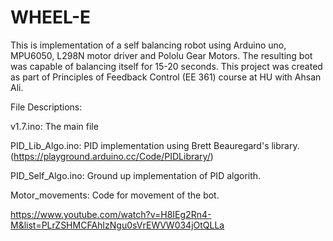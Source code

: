 # WHEEL-E
This is implementation of a self balancing robot using Arduino uno, MPU6050, L298N motor driver and Pololu Gear Motors. The resulting bot was capable of balancing itself for 15-20 seconds. This project was created as part of Principles of Feedback Control (EE 361) course at HU with Ahsan Ali.

File Descriptions:

v1.7.ino: The main file

PID_Lib_Algo.ino: PID implementation using Brett Beauregard's library. (https://playground.arduino.cc/Code/PIDLibrary/)

PID_Self_Algo.ino: Ground up implementation of PID algorith.

Motor_movements: Code for movement of the bot.


https://www.youtube.com/watch?v=H8IEg2Rn4-M&list=PLrZSHMCFAhIzNgu0sVrEWVW034jOtQLLa
